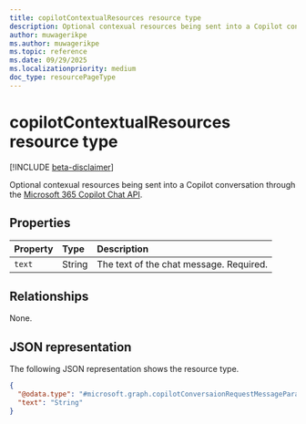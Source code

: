 ```yaml
---
title: copilotContextualResources resource type
description: Optional contexual resources being sent into a Copilot conversation through the Microsoft 365 Copilot Chat API.
author: muwagerikpe
ms.author: muwagerikpe
ms.topic: reference
ms.date: 09/29/2025
ms.localizationpriority: medium
doc_type: resourcePageType
---
```


# copilotContextualResources resource type

[!INCLUDE [beta-disclaimer](../../../includes/beta-disclaimer.md)]

Optional contexual resources being sent into a Copilot conversation through the [Microsoft 365 Copilot Chat API](../copilotroot-conversations.md).

## Properties

| Property       | Type   | Description                                                    |
|:---------------|:-------|:---------------------------------------------------------------|
| `text` | String | The text of the chat message. Required. |

## Relationships

None.

## JSON representation

The following JSON representation shows the resource type.

```json
{
  "@odata.type": "#microsoft.graph.copilotConversaionRequestMessageParameter",
  "text": "String"
}
```
